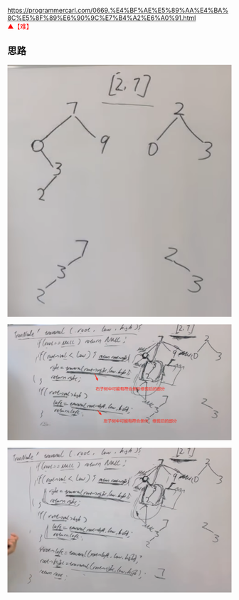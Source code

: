 https://programmercarl.com/0669.%E4%BF%AE%E5%89%AA%E4%BA%8C%E5%8F%89%E6%90%9C%E7%B4%A2%E6%A0%91.html  
<font color=red>▲【难】</font>

## 思路
![img_2.png](img_2.png)

![img.png](img.png) 

![img_1.png](img_1.png)